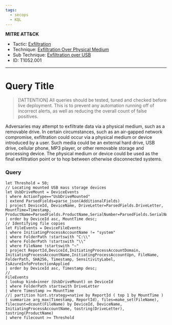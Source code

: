 ```yaml
---
tags:
  - secops
  - KQL
---
```

**MITRE ATT&CK**
- Tactic: [Exfiltration](https://attack.mitre.org/tactics/TA0010/)
- Technique: [Exfiltration Over Physical Medium](https://attack.mitre.org/techniques/T1052)
- Sub Technique: [Exfiltration over USB](https://attack.mitre.org/techniques/T1052.001)
- ID: T1052.001
---
# Query Title

>[!ATTENTION]
> All queries should be tested, tuned and checked before live deployment. This is to prevent any automation running off of incorrect alerts, as well as reducing the overall count of false positives.

Adversaries may attempt to exfiltrate data via a physical medium, such as a removable drive. In certain circumstances, such as an air-gapped network compromise, exfiltration could occur via a physical medium or device introduced by a user. Such media could be an external hard drive, USB drive, cellular phone, MP3 player, or other removable storage and processing device. The physical medium or device could be used as the final exfiltration point or to hop between otherwise disconnected systems.

### Query 

```kusto
let Threshold = 50;
// Locating mounted USB mass storage devices
let UsbDriveMount = DeviceEvents
| where ActionType=="UsbDriveMounted"
| extend ParsedFields=parse_json(AdditionalFields)
| project DeviceId, DeviceName, DriveLetter=ParsedFields.DriveLetter, MountTime=Timestamp, ProductName=ParsedFields.ProductName,SerialNumber=ParsedFields.SerialNumber,Manufacturer=ParsedFields.Manufacturer
| order by DeviceId asc, MountTime desc;
// Identifying file copies
let FileEvents = DeviceFileEvents
| where InitiatingProcessAccountName != "system"
| where FolderPath !startswith "C:\\"
| where FolderPath !startswith "\\"
| where FileName !startswith "~"
| project ReportId,DeviceId,InitiatingProcessAccountDomain, InitiatingProcessAccountName,InitiatingProcessAccountUpn, FileName, FolderPath, SHA256, Timestamp, SensitivityLabel, IsAzureInfoProtectionApplied
| order by DeviceId asc, Timestamp desc;
//
FileEvents 
| lookup kind=inner (UsbDriveMount) on DeviceId
| where FolderPath startswith DriveLetter
| where Timestamp >= MountTime
//| partition hint.strategy=native by ReportId ( top 1 by MountTime )
| summarize arg_max(Timestamp, ReportId), files=make_set(FileName), filecount=dcount(FileName) by DeviceId, DeviceName, InitiatingProcessAccountName, tostring(DriveLetter), tostring(ProductName)
| where filecount >= Threshold
```
